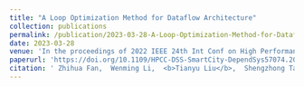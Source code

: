 ```yaml
---
title: "A Loop Optimization Method for Dataflow Architecture"
collection: publications
permalink: /publication/2023-03-28-A-Loop-Optimization-Method-for-Dataflow-Architecture
date: 2023-03-28
venue: 'In the proceedings of 2022 IEEE 24th Int Conf on High Performance Computing &amp; Communications; 8th Int Conf on Data Science &amp; Systems; 20th Int Conf on Smart City; 8th Int Conf on Dependability in Sensor, Cloud &amp; Big Data Systems &amp; Application (HPCC/DSS/SmartCity/DependSys)'
paperurl: 'https://doi.org/10.1109/HPCC-DSS-SmartCity-DependSys57074.2022.00059'
citation: ' Zhihua Fan,  Wenming Li,  <b>Tianyu Liu</b>,  Shengzhong Tang,  Zhen Wang,  Xuejun An,  Xiaochun Ye,  Dongrui Fan, &quot;A Loop Optimization Method for Dataflow Architecture.&quot; In the proceedings of 2022 IEEE 24th Int Conf on High Performance Computing & Communications; 8th Int Conf on Data Science & Systems; 20th Int Conf on Smart City; 8th Int Conf on Dependability in Sensor, Cloud & Big Data Systems & Application (HPCC/DSS/SmartCity/DependSys), 2022.'
---
```

